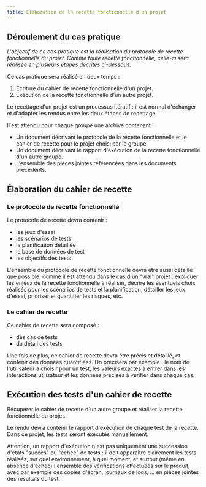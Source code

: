 ```yaml
---
title: Elaboration de la recette fonctionnelle d'un projet
---
```


## Déroulement du cas pratique 

_L'objectif de ce cas pratique est la réalisation du protocole de recette fonctionnelle du projet. Comme toute recette fonctionnelle, celle-ci sera réalisée en plusieurs étapes décrites ci-dessous._

Ce cas pratique sera réalisé en deux temps :

1. Écriture du cahier de recette fonctionnelle d'un projet.
2. Exécution de la recette fonctionnelle d'un autre projet.

Le recettage d'un projet est un processus itératif : il est normal d'échanger et d'adapter les rendus entre les deux étapes de recettage.

Il est attendu pour chaque groupe une archive contenant : 

- Un document décrivant le protocole de la recette fonctionnelle et le cahier de recette pour le projet choisi par le groupe.
- Un document décrivant le rapport d'exécution de la recette fonctionnelle d'un autre groupe.
- L'ensemble des pièces jointes référencées dans les documents précédents.

## Élaboration du cahier de recette

### Le protocole de recette fonctionnelle 

Le protocole de recette devra contenir : 

- les jeux d'essai 
- les scénarios de tests 
- la planification détaillée 
- la base de données de test 
- les objectifs des tests 

L'ensemble du protocole de recette fonctionnelle devra être aussi détaillé que possible, comme il est attendu dans le cas d'un "vrai" projet : expliquer les enjeux de la recette fonctionnelle à réaliser, décrire les éventuels choix réalisés pour les scénarios de tests et la planification, détailler les jeux d'essai, prioriser et quantifier les risques, etc. 

### Le cahier de recette 

Ce cahier de recette sera composé : 

- des cas de tests 
- du détail des tests 

Une fois de plus, ce cahier de recette devra être précis et détaillé, et contenir des données quantifiées. On précisera par exemple : le nom de l'utilisateur à choisir pour un test, les valeurs exactes à entrer dans les interactions utilisateur et les données précises à vérifier dans chaque cas. 

## Exécution des tests d'un cahier de recette

Récupérer le cahier de recette d'un autre groupe et réaliser la recette fonctionnelle du projet.

Le rendu devra contenir le rapport d'exécution de chaque test de la recette. Dans ce projet, les tests seront exécutés manuellement. 

Attention, un rapport d'exécution n'est pas uniquement une succession d'états "succès" ou "échec" de tests : il doit apparaître clairement les tests réalisés, sur quel environnement, à quel moment, et surtout (même en absence d'échec) l'ensemble des vérifications effectuées sur le produit, avec par exemple des copies d'écran, journaux de logs, … en pièces jointes des résultats du test. 

